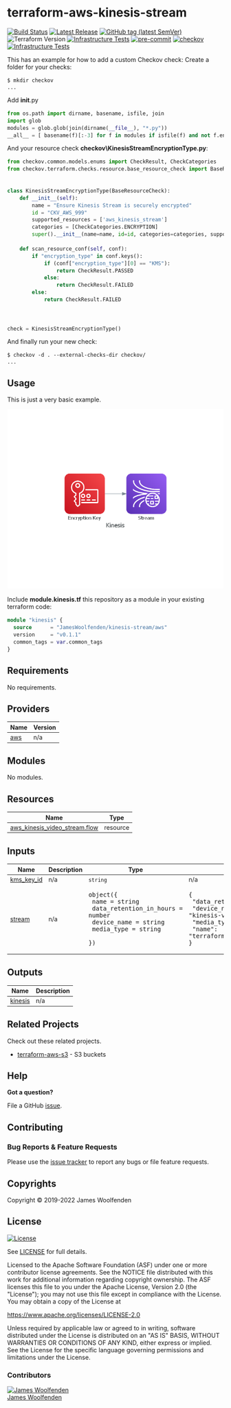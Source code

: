 # terraform-aws-kinesis-stream

[![Build Status](https://github.com/JamesWoolfenden/terraform-aws-kinesis-stream/workflows/Verify%20and%20Bump/badge.svg?branch=main)](https://github.com/JamesWoolfenden/terraform-aws-kinesis-stream)
[![Latest Release](https://img.shields.io/github/release/JamesWoolfenden/terraform-aws-kinesis-stream.svg)](https://github.com/JamesWoolfenden/terraform-aws-kinesis-stream/releases/latest)
[![GitHub tag (latest SemVer)](https://img.shields.io/github/tag/JamesWoolfenden/terraform-aws-kinesis-stream.svg?label=latest)](https://github.com/JamesWoolfenden/terraform-aws-kinesis-stream/releases/latest)
![Terraform Version](https://img.shields.io/badge/tf-%3E%3D0.14.0-blue.svg)
[![Infrastructure Tests](https://www.bridgecrew.cloud/badges/github/JamesWoolfenden/terraform-aws-kinesis-stream/cis_aws)](https://www.bridgecrew.cloud/link/badge?vcs=github&fullRepo=JamesWoolfenden%2Fterraform-aws-kinesis-stream&benchmark=CIS+AWS+V1.2)
[![pre-commit](https://img.shields.io/badge/pre--commit-enabled-brightgreen?logo=pre-commit&logoColor=white)](https://github.com/pre-commit/pre-commit)
[![checkov](https://img.shields.io/badge/checkov-verified-brightgreen)](https://www.checkov.io/)
[![Infrastructure Tests](https://www.bridgecrew.cloud/badges/github/jameswoolfenden/terraform-aws-kinesis-stream/general)](https://www.bridgecrew.cloud/link/badge?vcs=github&fullRepo=JamesWoolfenden%2Fterraform-aws-kinesis-stream&benchmark=INFRASTRUCTURE+SECURITY)

This has an example for how to add a custom Checkov check:
Create a folder for your checks:

```cli
$ mkdir checkov
...
```

Add **init**.py

```python
from os.path import dirname, basename, isfile, join
import glob
modules = glob.glob(join(dirname(__file__), "*.py"))
__all__ = [ basename(f)[:-3] for f in modules if isfile(f) and not f.endswith('__init__.py')]
```

And your resource check **checkov\KinesisStreamEncryptionType.py**:

```python
from checkov.common.models.enums import CheckResult, CheckCategories
from checkov.terraform.checks.resource.base_resource_check import BaseResourceCheck


class KinesisStreamEncryptionType(BaseResourceCheck):
    def __init__(self):
        name = "Ensure Kinesis Stream is securely encrypted"
        id = "CKV_AWS_999"
        supported_resources = ['aws_kinesis_stream']
        categories = [CheckCategories.ENCRYPTION]
        super().__init__(name=name, id=id, categories=categories, supported_resources=supported_resources)

    def scan_resource_conf(self, conf):
        if "encryption_type" in conf.keys():
            if (conf["encryption_type"][0] == "KMS"):
                return CheckResult.PASSED
            else:
                return CheckResult.FAILED
        else:
            return CheckResult.FAILED



check = KinesisStreamEncryptionType()
```

And finally run your new check:

```cli
$ checkov -d . --external-checks-dir checkov/
...
```

## Usage

This is just a very basic example.

![alt text](./diagram/kinesis.png)

Include **module.kinesis.tf** this repository as a module in your existing terraform code:

```terraform
module "kinesis" {
  source      = "JamesWoolfenden/kinesis-stream/aws"
  version     = "v0.1.1"
  common_tags = var.common_tags
}

```

<!-- BEGINNING OF PRE-COMMIT-TERRAFORM DOCS HOOK -->
## Requirements

No requirements.

## Providers

| Name | Version |
|------|---------|
| <a name="provider_aws"></a> [aws](#provider\_aws) | n/a |

## Modules

No modules.

## Resources

| Name | Type |
|------|------|
| [aws_kinesis_video_stream.flow](https://registry.terraform.io/providers/hashicorp/aws/latest/docs/resources/kinesis_video_stream) | resource |

## Inputs

| Name | Description | Type | Default | Required |
|------|-------------|------|---------|:--------:|
| <a name="input_kms_key_id"></a> [kms\_key\_id](#input\_kms\_key\_id) | n/a | `string` | n/a | yes |
| <a name="input_stream"></a> [stream](#input\_stream) | n/a | <pre>object({<br>    name                    = string<br>    data_retention_in_hours = number<br>    device_name             = string<br>    media_type              = string<br>  })</pre> | <pre>{<br>  "data_retention_in_hours": 1,<br>  "device_name": "kinesis-video-device-name",<br>  "media_type": "video/h264",<br>  "name": "terraform-kinesis-test"<br>}</pre> | no |

## Outputs

| Name | Description |
|------|-------------|
| <a name="output_kinesis"></a> [kinesis](#output\_kinesis) | n/a |
<!-- END OF PRE-COMMIT-TERRAFORM DOCS HOOK -->

## Related Projects

Check out these related projects.

- [terraform-aws-s3](https://github.com/jameswoolfenden/terraform-aws-s3) - S3 buckets

## Help

**Got a question?**

File a GitHub [issue](https://github.com/JamesWoolfenden/terraform-aws-kinesis-stream/issues).

## Contributing

### Bug Reports & Feature Requests

Please use the [issue tracker](https://github.com/JamesWoolfenden/terraform-aws-kinesis-stream/issues) to report any bugs or file feature requests.

## Copyrights

Copyright © 2019-2022 James Woolfenden

## License

[![License](https://img.shields.io/badge/License-Apache%202.0-blue.svg)](https://opensource.org/licenses/Apache-2.0)

See [LICENSE](LICENSE) for full details.

Licensed to the Apache Software Foundation (ASF) under one
or more contributor license agreements. See the NOTICE file
distributed with this work for additional information
regarding copyright ownership. The ASF licenses this file
to you under the Apache License, Version 2.0 (the
"License"); you may not use this file except in compliance
with the License. You may obtain a copy of the License at

<https://www.apache.org/licenses/LICENSE-2.0>

Unless required by applicable law or agreed to in writing,
software distributed under the License is distributed on an
"AS IS" BASIS, WITHOUT WARRANTIES OR CONDITIONS OF ANY
KIND, either express or implied. See the License for the
specific language governing permissions and limitations
under the License.

### Contributors

[![James Woolfenden][jameswoolfenden_avatar]][jameswoolfenden_homepage]<br/>[James Woolfenden][jameswoolfenden_homepage]

[jameswoolfenden_homepage]: https://github.com/jameswoolfenden
[jameswoolfenden_avatar]: https://github.com/jameswoolfenden.png?size=150
[github]: https://github.com/jameswoolfenden
[linkedin]: https://www.linkedin.com/in/jameswoolfenden/
[twitter]: https://twitter.com/JimWoolfenden
[share_twitter]: https://twitter.com/intent/tweet/?text=terraform-aws-kinesis-stream&url=https://github.com/JamesWoolfenden/terraform-aws-kinesis-stream
[share_linkedin]: https://www.linkedin.com/shareArticle?mini=true&title=terraform-aws-kinesis-stream&url=https://github.com/JamesWoolfenden/terraform-aws-kinesis-stream
[share_reddit]: https://reddit.com/submit/?url=https://github.com/JamesWoolfenden/terraform-aws-kinesis-stream
[share_facebook]: https://facebook.com/sharer/sharer.php?u=https://github.com/JamesWoolfenden/terraform-aws-kinesis-stream
[share_email]: mailto:?subject=terraform-aws-kinesis-stream&body=https://github.com/JamesWoolfenden/terraform-aws-kinesis-stream
